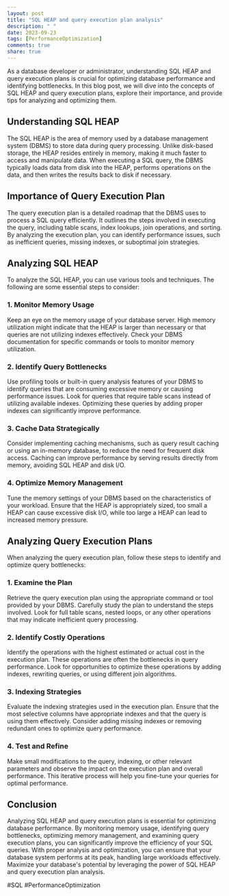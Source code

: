 ```yaml
---
layout: post
title: "SQL HEAP and query execution plan analysis"
description: " "
date: 2023-09-23
tags: [PerformanceOptimization]
comments: true
share: true
---
```


As a database developer or administrator, understanding SQL HEAP and query execution plans is crucial for optimizing database performance and identifying bottlenecks. In this blog post, we will dive into the concepts of SQL HEAP and query execution plans, explore their importance, and provide tips for analyzing and optimizing them.

## Understanding SQL HEAP

The SQL HEAP is the area of memory used by a database management system (DBMS) to store data during query processing. Unlike disk-based storage, the HEAP resides entirely in memory, making it much faster to access and manipulate data. When executing a SQL query, the DBMS typically loads data from disk into the HEAP, performs operations on the data, and then writes the results back to disk if necessary.

## Importance of Query Execution Plan

The query execution plan is a detailed roadmap that the DBMS uses to process a SQL query efficiently. It outlines the steps involved in executing the query, including table scans, index lookups, join operations, and sorting. By analyzing the execution plan, you can identify performance issues, such as inefficient queries, missing indexes, or suboptimal join strategies.

## Analyzing SQL HEAP

To analyze the SQL HEAP, you can use various tools and techniques. The following are some essential steps to consider:

### 1. Monitor Memory Usage

Keep an eye on the memory usage of your database server. High memory utilization might indicate that the HEAP is larger than necessary or that queries are not utilizing indexes effectively. Check your DBMS documentation for specific commands or tools to monitor memory utilization.

### 2. Identify Query Bottlenecks

Use profiling tools or built-in query analysis features of your DBMS to identify queries that are consuming excessive memory or causing performance issues. Look for queries that require table scans instead of utilizing available indexes. Optimizing these queries by adding proper indexes can significantly improve performance.

### 3. Cache Data Strategically

Consider implementing caching mechanisms, such as query result caching or using an in-memory database, to reduce the need for frequent disk access. Caching can improve performance by serving results directly from memory, avoiding SQL HEAP and disk I/O.

### 4. Optimize Memory Management

Tune the memory settings of your DBMS based on the characteristics of your workload. Ensure that the HEAP is appropriately sized, too small a HEAP can cause excessive disk I/O, while too large a HEAP can lead to increased memory pressure.

## Analyzing Query Execution Plans

When analyzing the query execution plan, follow these steps to identify and optimize query bottlenecks:

### 1. Examine the Plan

Retrieve the query execution plan using the appropriate command or tool provided by your DBMS. Carefully study the plan to understand the steps involved. Look for full table scans, nested loops, or any other operations that may indicate inefficient query processing.

### 2. Identify Costly Operations

Identify the operations with the highest estimated or actual cost in the execution plan. These operations are often the bottlenecks in query performance. Look for opportunities to optimize these operations by adding indexes, rewriting queries, or using different join algorithms.

### 3. Indexing Strategies

Evaluate the indexing strategies used in the execution plan. Ensure that the most selective columns have appropriate indexes and that the query is using them effectively. Consider adding missing indexes or removing redundant ones to optimize query performance.

### 4. Test and Refine

Make small modifications to the query, indexing, or other relevant parameters and observe the impact on the execution plan and overall performance. This iterative process will help you fine-tune your queries for optimal performance.

## Conclusion

Analyzing SQL HEAP and query execution plans is essential for optimizing database performance. By monitoring memory usage, identifying query bottlenecks, optimizing memory management, and examining query execution plans, you can significantly improve the efficiency of your SQL queries. With proper analysis and optimization, you can ensure that your database system performs at its peak, handling large workloads effectively. Maximize your database's potential by leveraging the power of SQL HEAP and query execution plan analysis.

#SQL #PerformanceOptimization